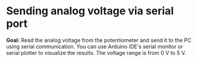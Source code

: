 # Sending analog voltage via serial port

**Goal:** Read the analog voltage from the potentiometer and send it to the PC
using serial communication. You can use Arduino IDE's serial monitor or
serial plotter to visualize the results. The voltage range is from 0 V to 5 V.
